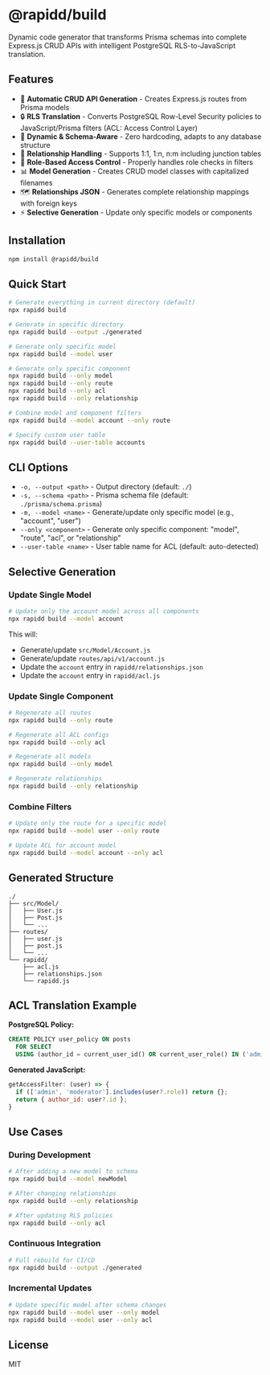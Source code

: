 # @rapidd/build

Dynamic code generator that transforms Prisma schemas into complete Express.js CRUD APIs with intelligent PostgreSQL RLS-to-JavaScript translation.

## Features

- 🚀 **Automatic CRUD API Generation** - Creates Express.js routes from Prisma models
- 🔒 **RLS Translation** - Converts PostgreSQL Row-Level Security policies to JavaScript/Prisma filters (ACL: Access Control Layer)
- 🎯 **Dynamic & Schema-Aware** - Zero hardcoding, adapts to any database structure
- 🔗 **Relationship Handling** - Supports 1:1, 1:n, n:m including junction tables
- 👥 **Role-Based Access Control** - Properly handles role checks in filters
- 📊 **Model Generation** - Creates CRUD model classes with capitalized filenames
- 🗺️ **Relationships JSON** - Generates complete relationship mappings with foreign keys
- ⚡ **Selective Generation** - Update only specific models or components

## Installation

```bash
npm install @rapidd/build
```

## Quick Start

```bash
# Generate everything in current directory (default)
npx rapidd build

# Generate in specific directory
npx rapidd build --output ./generated

# Generate only specific model
npx rapidd build --model user

# Generate only specific component
npx rapidd build --only model
npx rapidd build --only route
npx rapidd build --only acl
npx rapidd build --only relationship

# Combine model and component filters
npx rapidd build --model account --only route

# Specify custom user table
npx rapidd build --user-table accounts
```

## CLI Options

- `-o, --output <path>` - Output directory (default: `./`)
- `-s, --schema <path>` - Prisma schema file (default: `./prisma/schema.prisma`)
- `-m, --model <name>` - Generate/update only specific model (e.g., "account", "user")
- `--only <component>` - Generate only specific component: "model", "route", "acl", or "relationship"
- `--user-table <name>` - User table name for ACL (default: auto-detected)

## Selective Generation

### Update Single Model

```bash
# Update only the account model across all components
npx rapidd build --model account
```

This will:
- Generate/update `src/Model/Account.js`
- Generate/update `routes/api/v1/account.js`
- Update the `account` entry in `rapidd/relationships.json`
- Update the `account` entry in `rapidd/acl.js`

### Update Single Component

```bash
# Regenerate all routes
npx rapidd build --only route

# Regenerate all ACL configs
npx rapidd build --only acl

# Regenerate all models
npx rapidd build --only model

# Regenerate relationships
npx rapidd build --only relationship
```

### Combine Filters

```bash
# Update only the route for a specific model
npx rapidd build --model user --only route

# Update ACL for account model
npx rapidd build --model account --only acl
```

## Generated Structure

```
./
├── src/Model/
│   ├── User.js
│   ├── Post.js
│   └── ...
├── routes/
│   ├── user.js
│   ├── post.js
│   └── ...
└── rapidd/
    ├── acl.js
    ├── relationships.json
    └── rapidd.js
```

## ACL Translation Example

**PostgreSQL Policy:**
```sql
CREATE POLICY user_policy ON posts
  FOR SELECT
  USING (author_id = current_user_id() OR current_user_role() IN ('admin', 'moderator'));
```

**Generated JavaScript:**
```javascript
getAccessFilter: (user) => {
  if (['admin', 'moderator'].includes(user?.role)) return {};
  return { author_id: user?.id };
}
```

## Use Cases

### During Development
```bash
# After adding a new model to schema
npx rapidd build --model newModel

# After changing relationships
npx rapidd build --only relationship

# After updating RLS policies
npx rapidd build --only acl
```

### Continuous Integration
```bash
# Full rebuild for CI/CD
npx rapidd build --output ./generated
```

### Incremental Updates
```bash
# Update specific model after schema changes
npx rapidd build --model user --only model
npx rapidd build --model user --only acl
```

## License

MIT
